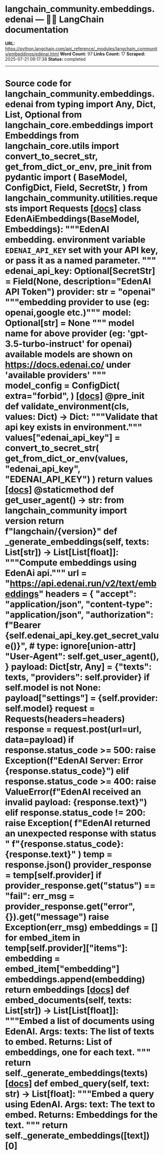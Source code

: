 # langchain_community.embeddings.edenai — 🦜🔗 LangChain  documentation

**URL:** https://python.langchain.com/api_reference/_modules/langchain_community/embeddings/edenai.html
**Word Count:** 97
**Links Count:** 17
**Scraped:** 2025-07-21 09:17:38
**Status:** completed

---

# Source code for langchain\_community.embeddings.edenai               from typing import Any, Dict, List, Optional          from langchain_core.embeddings import Embeddings     from langchain_core.utils import convert_to_secret_str, get_from_dict_or_env, pre_init     from pydantic import (         BaseModel,         ConfigDict,         Field,         SecretStr,     )          from langchain_community.utilities.requests import Requests                              [[docs]](https://python.langchain.com/api_reference/community/embeddings/langchain_community.embeddings.edenai.EdenAiEmbeddings.html#langchain_community.embeddings.edenai.EdenAiEmbeddings)     class EdenAiEmbeddings(BaseModel, Embeddings):         """EdenAI embedding.         environment variable ``EDENAI_API_KEY`` set with your API key, or pass         it as a named parameter.         """              edenai_api_key: Optional[SecretStr] = Field(None, description="EdenAI API Token")              provider: str = "openai"         """embedding provider to use (eg: openai,google etc.)"""              model: Optional[str] = None         """         model name for above provider (eg: 'gpt-3.5-turbo-instruct' for openai)         available models are shown on https://docs.edenai.co/ under 'available providers'         """              model_config = ConfigDict(             extra="forbid",         )                         [[docs]](https://python.langchain.com/api_reference/community/embeddings/langchain_community.embeddings.edenai.EdenAiEmbeddings.html#langchain_community.embeddings.edenai.EdenAiEmbeddings.validate_environment)         @pre_init         def validate_environment(cls, values: Dict) -> Dict:             """Validate that api key exists in environment."""             values["edenai_api_key"] = convert_to_secret_str(                 get_from_dict_or_env(values, "edenai_api_key", "EDENAI_API_KEY")             )             return values                                        [[docs]](https://python.langchain.com/api_reference/community/embeddings/langchain_community.embeddings.edenai.EdenAiEmbeddings.html#langchain_community.embeddings.edenai.EdenAiEmbeddings.get_user_agent)         @staticmethod         def get_user_agent() -> str:             from langchain_community import __version__                  return f"langchain/{__version__}"                             def _generate_embeddings(self, texts: List[str]) -> List[List[float]]:             """Compute embeddings using EdenAi api."""             url = "https://api.edenai.run/v2/text/embeddings"                  headers = {                 "accept": "application/json",                 "content-type": "application/json",                 "authorization": f"Bearer {self.edenai_api_key.get_secret_value()}",  # type: ignore[union-attr]                 "User-Agent": self.get_user_agent(),             }                  payload: Dict[str, Any] = {"texts": texts, "providers": self.provider}                  if self.model is not None:                 payload["settings"] = {self.provider: self.model}                  request = Requests(headers=headers)             response = request.post(url=url, data=payload)             if response.status_code >= 500:                 raise Exception(f"EdenAI Server: Error {response.status_code}")             elif response.status_code >= 400:                 raise ValueError(f"EdenAI received an invalid payload: {response.text}")             elif response.status_code != 200:                 raise Exception(                     f"EdenAI returned an unexpected response with status "                     f"{response.status_code}: {response.text}"                 )                  temp = response.json()                  provider_response = temp[self.provider]             if provider_response.get("status") == "fail":                 err_msg = provider_response.get("error", {}).get("message")                 raise Exception(err_msg)                  embeddings = []             for embed_item in temp[self.provider]["items"]:                 embedding = embed_item["embedding"]                      embeddings.append(embedding)                  return embeddings                         [[docs]](https://python.langchain.com/api_reference/community/embeddings/langchain_community.embeddings.edenai.EdenAiEmbeddings.html#langchain_community.embeddings.edenai.EdenAiEmbeddings.embed_documents)         def embed_documents(self, texts: List[str]) -> List[List[float]]:             """Embed a list of documents using EdenAI.                  Args:                 texts: The list of texts to embed.                  Returns:                 List of embeddings, one for each text.             """                  return self._generate_embeddings(texts)                                        [[docs]](https://python.langchain.com/api_reference/community/embeddings/langchain_community.embeddings.edenai.EdenAiEmbeddings.html#langchain_community.embeddings.edenai.EdenAiEmbeddings.embed_query)         def embed_query(self, text: str) -> List[float]:             """Embed a query using EdenAI.                  Args:                 text: The text to embed.                  Returns:                 Embeddings for the text.             """             return self._generate_embeddings([text])[0]